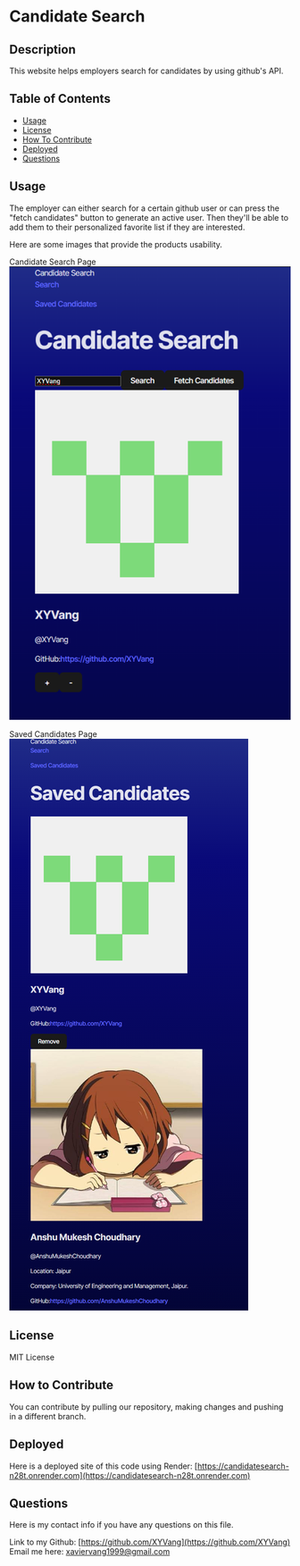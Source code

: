 # Candidate Search

## Description
This website helps employers search for candidates by using github's API.

## Table of Contents
- [Usage](#usage)
- [License](#license)
- [How To Contribute](#how-to-contribute)
- [Deployed](#deployed)
- [Questions](#questions)

## Usage
The employer can either search for a certain github user or can press the "fetch candidates" button to generate an active user. Then they'll be able to add them to their personalized favorite list if they are interested.

Here are some images that provide the products usability.

Candidate Search Page 
![Candidate Search Page](Develop/Assets/CandidateSearch.png)

Saved Candidates Page 
![Saved Candidates Page](Develop/Assets/SavedCandidates.png)

## License
MIT License

## How to Contribute
You can contribute by pulling our repository, making changes and pushing in a different branch.

## Deployed
Here is a deployed site of this code using Render: [https://candidatesearch-n28t.onrender.com](https://candidatesearch-n28t.onrender.com)

## Questions
Here is my contact info if you have any questions on this file.

Link to my Github: [https://github.com/XYVang](https://github.com/XYVang)  
Email me here: xaviervang1999@gmail.com